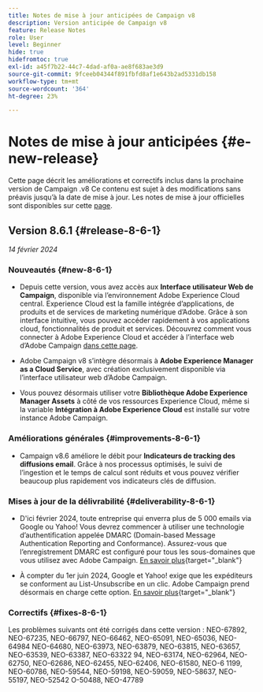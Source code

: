```yaml
---
title: Notes de mise à jour anticipées de Campaign v8
description: Version anticipée de Campaign v8
feature: Release Notes
role: User
level: Beginner
hide: true
hidefromtoc: true
exl-id: a45f7b22-44c7-4dad-af0a-ae8f683ae3d9
source-git-commit: 9fceeb04344f891fbfd8af1e643b2ad5331db158
workflow-type: tm+mt
source-wordcount: '364'
ht-degree: 23%

---
```


# Notes de mise à jour anticipées {#e-new-release}

Cette page décrit les améliorations et correctifs inclus dans la prochaine version de Campaign .v8 Ce contenu est sujet à des modifications sans préavis jusqu’à la date de mise à jour. Les notes de mise à jour officielles sont disponibles sur cette [page](../start/release-notes.md).

## Version 8.6.1 {#release-8-6-1}

_14 février 2024_


### Nouveautés {#new-8-6-1}

* Depuis cette version, vous avez accès aux **Interface utilisateur Web de Campaign**, disponible via l’environnement Adobe Experience Cloud central. Experience Cloud est la famille intégrée d’applications, de produits et de services de marketing numérique d’Adobe. Grâce à son interface intuitive, vous pouvez accéder rapidement à vos applications cloud, fonctionnalités de produit et services. Découvrez comment vous connecter à Adobe Experience Cloud et accéder à l’interface web d’Adobe Campaign [dans cette page](campaign-ui.md#ac-web-ui).


* Adobe Campaign v8 s’intègre désormais à **Adobe Experience Manager as a Cloud Service**, avec création exclusivement disponible via l’interface utilisateur web d’Adobe Campaign.

* Vous pouvez désormais utiliser votre **Bibliothèque Adobe Experience Manager Assets** à côté de vos ressources Experience Cloud, même si la variable **Intégration à Adobe Experience Cloud** est installé sur votre instance Adobe Campaign.


### Améliorations générales {#improvements-8-6-1}

* Campaign v8.6 améliore le débit pour **Indicateurs de tracking des diffusions email**. Grâce à nos processus optimisés, le suivi de l’ingestion et le temps de calcul sont réduits et vous pouvez vérifier beaucoup plus rapidement vos indicateurs clés de diffusion.


### Mises à jour de la délivrabilité {#deliverability-8-6-1}

* D&#39;ici février 2024, toute entreprise qui enverra plus de 5 000 emails via Google ou Yahoo! Vous devrez commencer à utiliser une technologie d’authentification appelée DMARC (Domain-based Message Authentication Reporting and Conformance). Assurez-vous que l’enregistrement DMARC est configuré pour tous les sous-domaines que vous utilisez avec Adobe Campaign. [En savoir plus](https://experienceleague.adobe.com/docs/deliverability-learn/deliverability-best-practice-guide/additional-resources/technotes/implement-dmarc.html?lang=fr){target="_blank"}

* À compter du 1er juin 2024, Google et Yahoo! exige que les expéditeurs se conforment au List-Unsubscribe en un clic. Adobe Campaign prend désormais en charge cette option. [En savoir plus](https://experienceleague.adobe.com/docs/deliverability-learn/deliverability-best-practice-guide/additional-resources/campaign/acc-technical-recommendations.html#one-click-list-unsubscribe){target="_blank"}


### Correctifs {#fixes-8-6-1}

Les problèmes suivants ont été corrigés dans cette version : NEO-67892, NEO-67235, NEO-66797, NEO-66462, NEO-65091, NEO-65036, NEO-64984 NEO-64680, NEO-63973, NEO-63879, NEO-63815, NEO-63657, NEO-63539, NEO-63387, NEO-63322 94, NEO-63174, NEO-62964, NEO-62750, NEO-62686, NEO-62455, NEO-62406, NEO-61580, NEO-6 1199, NEO-60786, NEO-59544, NEO-59198, NEO-59059, NEO-58637, NEO-55197, NEO-52542 O-50488, NEO-47789